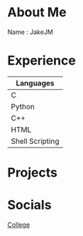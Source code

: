 # About Me
Name : JakeJM

# Experience
|Languages|
|---|
|C|
|Python|
|C++|
|HTML|
|Shell Scripting|
# Projects

# Socials
[College](https://www.pesuacademy.com/Academy/)
